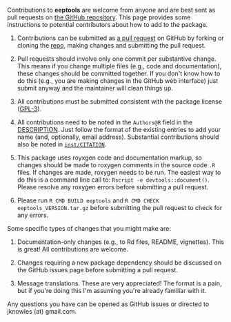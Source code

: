 Contributions to **eeptools** are welcome from anyone and are best sent as pull requests on [the GitHub repository](https://github.com/jknowles/eeptools/). This page provides some instructions to potential contributors about how to add to the package.

 1. Contributions can be submitted as [a pull request](https://help.github.com/articles/creating-a-pull-request/) on GitHub by forking or cloning the [repo](https://github.com/leeper/rio/), making changes and submitting the pull request.
 
 2. Pull requests should involve only one commit per substantive change. This means if you change multiple files (e.g., code and documentation), these changes should be committed together. If you don't know how to do this (e.g., you are making changes in the GitHub web interface) just submit anyway and the maintainer will clean things up.
 
 3. All contributions must be submitted consistent with the package license ([GPL-3](http://www.gnu.org/licenses/old-licenses/gpl-3.0.en.html)).
 
 4. All contributions need to be noted in the `Authors@R` field in the [DESCRIPTION](https://github.com/jknowles/eeptools/blob/master/DESCRIPTION). Just follow the format of the existing entries to add your name (and, optionally, email address). Substantial contributions should also be noted in [`inst/CITATION`](https://github.com/jknowles/eeptools/blob/master/inst/CITATION).
 
 5. This package uses royxgen code and documentation markup, so changes should be made to roxygen comments in the source code `.R` files. If changes are made, roxygen needs to be run. The easiest way to do this is a command line call to: `Rscript -e devtools::document()`. Please resolve any roxygen errors before submitting a pull request.
 
 6. Please run `R CMD BUILD eeptools` and `R CMD CHECK eeptools_VERSION.tar.gz` before submitting the pull request to check for any errors.
 
Some specific types of changes that you might make are:

 1. Documentation-only changes (e.g., to Rd files, README, vignettes). This is great! All contributions are welcome.
 
 2. Changes requiring a new package dependency should be discussed on the GitHub issues page before submitting a pull request.
 
 3. Message translations. These are very appreciated! The format is a pain, but if you're doing this I'm assuming you're already familiar with it.

Any questions you have can be opened as GitHub issues or directed to jknowles (at) gmail.com.
